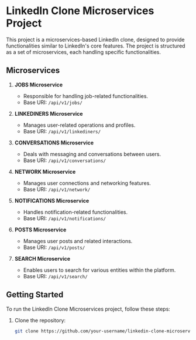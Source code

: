 # LinkedIn Clone Microservices Project

This project is a microservices-based LinkedIn clone, designed to provide functionalities similar to LinkedIn's core features. The project is structured as a set of microservices, each handling specific functionalities.

## Microservices

1. **JOBS Microservice**
   - Responsible for handling job-related functionalities.
   - Base URI: `/api/v1/jobs/`

2. **LINKEDINERS Microservice**
   - Manages user-related operations and profiles.
   - Base URI: `/api/v1/linkediners/`

3. **CONVERSATIONS Microservice**
   - Deals with messaging and conversations between users.
   - Base URI: `/api/v1/conversations/`

4. **NETWORK Microservice**
   - Manages user connections and networking features.
   - Base URI: `/api/v1/network/`

5. **NOTIFICATIONS Microservice**
   - Handles notification-related functionalities.
   - Base URI: `/api/v1/notifications/`

6. **POSTS Microservice**
   - Manages user posts and related interactions.
   - Base URI: `/api/v1/posts/`

7. **SEARCH Microservice**
   - Enables users to search for various entities within the platform.
   - Base URI: `/api/v1/search/`

## Getting Started

To run the LinkedIn Clone Microservices project, follow these steps:

1. Clone the repository:

   ```bash
   git clone https://github.com/your-username/linkedin-clone-microservices.git

